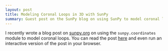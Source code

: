 ```yaml
---
layout: post
title: Modeling Coronal Loops in 3D with SunPy
summary: Guest post on the SunPy blog on using SunPy to model coronal loops
---
```

I recently wrote a blog post on [sunpy.org](http://sunpy.org/) on using the `sunpy.coordinates` module to model coronal loops. You can read the post [here](http://sunpy.org/posts/2018/2018-07-21-coronal-loop-coordinates.html) and even run an interactive version of the post in your browser.